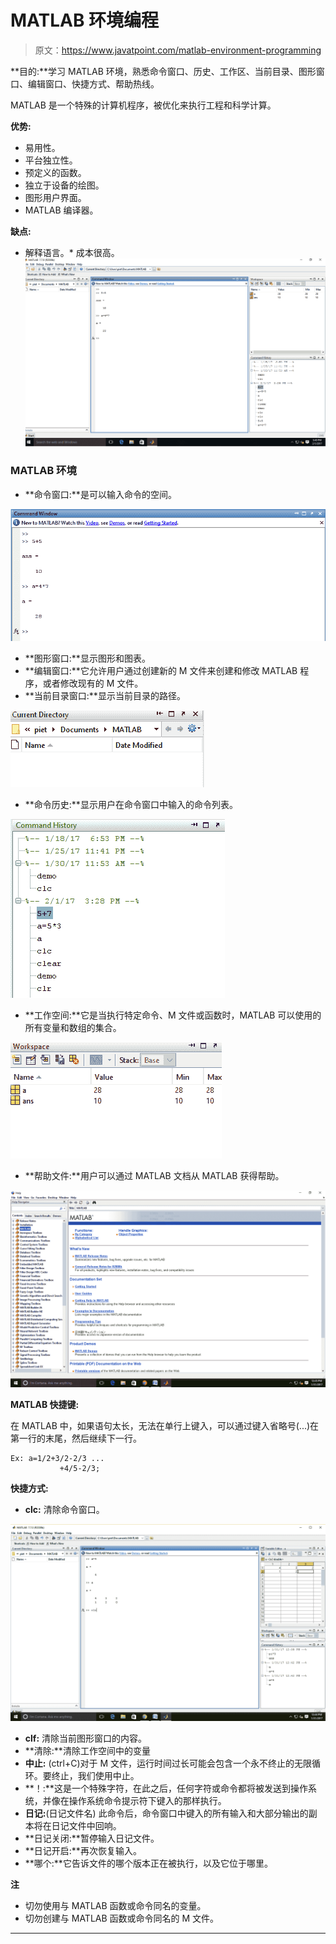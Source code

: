 # MATLAB 环境编程

> 原文：<https://www.javatpoint.com/matlab-environment-programming>

**目的:**学习 MATLAB 环境，熟悉命令窗口、历史、工作区、当前目录、图形窗口、编辑窗口、快捷方式、帮助热线。

MATLAB 是一个特殊的计算机程序，被优化来执行工程和科学计算。

**优势:**

*   易用性。
*   平台独立性。
*   预定义的函数。
*   独立于设备的绘图。
*   图形用户界面。
*   MATLAB 编译器。

**缺点:**

*   解释语言。*   成本很高。![MATLAB Programming Environment](img/cce6ee45acea021e0f21160eb39fa87b.png)

### MATLAB 环境

*   **命令窗口:**是可以输入命令的空间。

![MATLAB Programming Environment](img/7ef3f34e2a9c99cf1be69a2004049e3a.png)

*   **图形窗口:**显示图形和图表。
*   **编辑窗口:**它允许用户通过创建新的 M 文件来创建和修改 MATLAB 程序，或者修改现有的 M 文件。
*   **当前目录窗口:**显示当前目录的路径。

![MATLAB Programming Environment](img/2bf699f4c3fcd1cbdb6515a950e8097a.png)

*   **命令历史:**显示用户在命令窗口中输入的命令列表。

![MATLAB Programming Environment](img/7cda5ff0edcfd748ce3e9522760dee13.png)

*   **工作空间:**它是当执行特定命令、M 文件或函数时，MATLAB 可以使用的所有变量和数组的集合。

![MATLAB Programming Environment](img/cee0c3a949e65b2dcb41cb29aa26828d.png)

*   **帮助文件:**用户可以通过 MATLAB 文档从 MATLAB 获得帮助。

![MATLAB Programming Environment](img/612c57e5aebb0df3905c4e305afa57e1.png)

**MATLAB 快捷键:**

在 MATLAB 中，如果语句太长，无法在单行上键入，可以通过键入省略号(...)在第一行的末尾，然后继续下一行。

```
Ex: a=1/2+3/2-2/3 ...
           +4/5-2/3;
```

**快捷方式:**

*   **clc:** 清除命令窗口。

![MATLAB Programming Environment](img/792657a650395f22e6ec001ae252538e.png)

*   **clf:** 清除当前图形窗口的内容。
*   **清除:**清除工作空间中的变量
*   **中止:** (ctrl+C)对于 M 文件，运行时间过长可能会包含一个永不终止的无限循环。要终止，我们使用中止。
*   **！:**这是一个特殊字符，在此之后，任何字符或命令都将被发送到操作系统，并像在操作系统命令提示符下键入的那样执行。
*   **日记:**(日记文件名)
    此命令后，命令窗口中键入的所有输入和大部分输出的副本将在日记文件中回响。
*   **日记关闭:**暂停输入日记文件。
*   **日记开启:**再次恢复输入。
*   **哪个:**它告诉文件的哪个版本正在被执行，以及它位于哪里。

**注**

*   切勿使用与 MATLAB 函数或命令同名的变量。
*   切勿创建与 MATLAB 函数或命令同名的 M 文件。

* * *